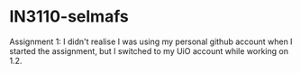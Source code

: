 # IN3110-selmafs

Assignment 1: I didn't realise I was using my personal github account when I started the assignment, but I switched to my UiO account while working on 1.2. 
